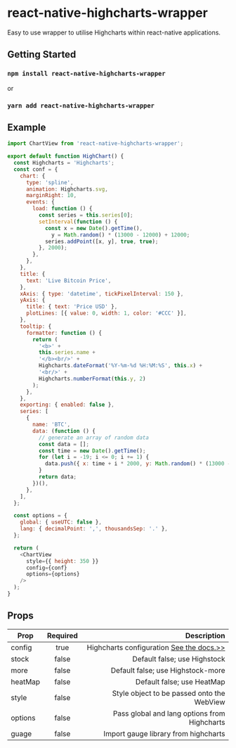 # react-native-highcharts-wrapper

Easy to use wrapper to utilise Highcharts within react-native applications.

## Getting Started

### `npm install react-native-highcharts-wrapper`

or

### `yarn add react-native-highcharts-wrapper`

## Example

```javascript
import ChartView from 'react-native-highcharts-wrapper';

export default function HighChart() {
  const Highcharts = 'Highcharts';
  const conf = {
    chart: {
      type: 'spline',
      animation: Highcharts.svg,
      marginRight: 10,
      events: {
        load: function () {
          const series = this.series[0];
          setInterval(function () {
            const x = new Date().getTime(),
              y = Math.random() * (13000 - 12000) + 12000;
            series.addPoint([x, y], true, true);
          }, 2000);
        },
      },
    },
    title: {
      text: 'Live Bitcoin Price',
    },
    xAxis: { type: 'datetime', tickPixelInterval: 150 },
    yAxis: {
      title: { text: 'Price USD' },
      plotLines: [{ value: 0, width: 1, color: '#CCC' }],
    },
    tooltip: {
      formatter: function () {
        return (
          '<b>' +
          this.series.name +
          '</b><br/>' +
          Highcharts.dateFormat('%Y-%m-%d %H:%M:%S', this.x) +
          '<br/>' +
          Highcharts.numberFormat(this.y, 2)
        );
      },
    },
    exporting: { enabled: false },
    series: [
      {
        name: 'BTC',
        data: (function () {
          // generate an array of random data
          const data = [];
          const time = new Date().getTime();
          for (let i = -19; i <= 0; i += 1) {
            data.push({ x: time + i * 2000, y: Math.random() * (13000 - 12000) + 12000 });
          }
          return data;
        })(),
      },
    ],
  };

  const options = {
    global: { useUTC: false },
    lang: { decimalPoint: ',', thousandsSep: '.' },
  };

  return (
    <ChartView
      style={{ height: 350 }}
      config={conf}
      options={options}
    />
  );
}
```

## Props

| Prop    | Required |                                                                                                 Description |
| ------- | :------: | ----------------------------------------------------------------------------------------------------------: |
| config  |   true   | Highcharts configuration [See the docs.>>](http://www.highcharts.com/docs/getting-started/your-first-chart) |
| stock   |  false   |                                                                                Default false; use Highstock |
| more    |  false   |                                                                           Default false; use Highstock-more |
| heatMap |  false   |                                                                                  Default false; use HeatMap |
| style   |  false   |                                                                  Style object to be passed onto the WebView |
| options |  false   |                                                                Pass global and lang options from Highcharts |
| guage   |  false   |                                                                        Import gauge library from highcharts |
